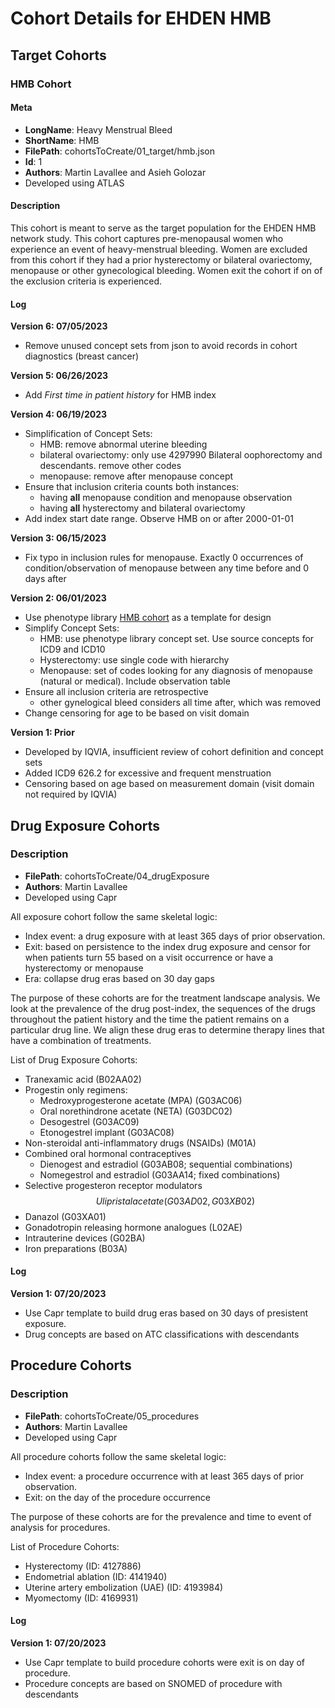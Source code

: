 # Cohort Details for EHDEN HMB

## Target Cohorts

### HMB Cohort

#### Meta

-   **LongName**: Heavy Menstrual Bleed
-   **ShortName**: HMB
-   **FilePath**: cohortsToCreate/01_target/hmb.json
-   **Id**: 1
-   **Authors**: Martin Lavallee and Asieh Golozar
-   Developed using ATLAS

#### Description

This cohort is meant to serve as the target population for the EHDEN HMB network study. This cohort captures pre-menopausal women who experience an event of heavy-menstrual bleeding. Women are excluded from this cohort if they had a prior hysterectomy or bilateral ovariectomy, menopause or other gynecological bleeding. Women exit the cohort if on of the exclusion criteria is experienced.

#### Log

**Version 6: 07/05/2023**

-   Remove unused concept sets from json to avoid records in cohort diagnostics (breast cancer)

**Version 5: 06/26/2023**

-   Add *First time in patient history* for HMB index

**Version 4: 06/19/2023**

-   Simplification of Concept Sets:
    -   HMB: remove abnormal uterine bleeding
    -   bilateral ovariectomy: only use 4297990 Bilateral oophorectomy and descendants. remove other codes
    -   menopause: remove after menopause concept
-   Ensure that inclusion criteria counts both instances:
    -   having **all** menopause condition and menopause observation
    -   having **all** hysterectomy and bilateral ovariectomy
-   Add index start date range. Observe HMB on or after 2000-01-01

**Version 3: 06/15/2023**

-   Fix typo in inclusion rules for menopause. Exactly 0 occurrences of condition/observation of menopause between any time before and 0 days after

**Version 2: 06/01/2023**

-   Use phenotype library [HMB cohort](https://github.com/OHDSI/PhenotypeLibrary/blob/main/inst/cohorts/300.json) as a template for design
-   Simplify Concept Sets:
    -   HMB: use phenotype library concept set. Use source concepts for ICD9 and ICD10
    -   Hysterectomy: use single code with hierarchy
    -   Menopause: set of codes looking for any diagnosis of menopause (natural or medical). Include observation table
-   Ensure all inclusion criteria are retrospective
    -   other gynelogical bleed considers all time after, which was removed
-   Change censoring for age to be based on visit domain

**Version 1: Prior**

-   Developed by IQVIA, insufficient review of cohort definition and concept sets
-   Added ICD9 626.2 for excessive and frequent menstruation
-   Censoring based on age based on measurement domain (visit domain not required by IQVIA)

## Drug Exposure Cohorts

### Description

-   **FilePath**: cohortsToCreate/04_drugExposure
-   **Authors**: Martin Lavallee
-   Developed using Capr

All exposure cohort follow the same skeletal logic:

-   Index event: a drug exposure with at least 365 days of prior observation.
-   Exit: based on persistence to the index drug exposure and censor for when patients turn 55 based on a visit occurrence or have a hysterectomy or menopause
-   Era: collapse drug eras based on 30 day gaps

The purpose of these cohorts are for the treatment landscape analysis. We look at the prevalence of the drug post-index, the sequences of the drugs throughout the patient history and the time the patient remains on a particular drug line. We align these drug eras to determine therapy lines that have a combination of treatments.

List of Drug Exposure Cohorts:

-   Tranexamic acid (B02AA02)
-   Progestin only regimens:
    -   Medroxyprogesterone acetate (MPA) (G03AC06)
    -   Oral norethindrone acetate (NETA) (G03DC02)
    -   Desogestrel (G03AC09)
    -   Etonogestrel implant (G03AC08)
-   Non-steroidal anti-inflammatory drugs (NSAIDs) (M01A)
-   Combined oral hormonal contraceptives
    -   Dienogest and estradiol (G03AB08; sequential combinations)
    -   Nomegestrol and estradiol (G03AA14; fixed combinations)
-   Selective progesteron receptor modulators $$Ulipristal acetate (G03AD02, G03XB02)$$
-   Danazol (G03XA01)
-   Gonadotropin releasing hormone analogues (L02AE)
-   Intrauterine devices (G02BA)
-   Iron preparations (B03A)

#### Log

**Version 1: 07/20/2023**

-   Use Capr template to build drug eras based on 30 days of presistent exposure.
-   Drug concepts are based on ATC classifications with descendants

## Procedure Cohorts

### Description

-   **FilePath**: cohortsToCreate/05_procedures
-   **Authors**: Martin Lavallee
-   Developed using Capr

All procedure cohorts follow the same skeletal logic:

-   Index event: a procedure occurrence with at least 365 days of prior observation.
-   Exit: on the day of the procedure occurrence

The purpose of these cohorts are for the prevalence and time to event of analysis for procedures.

List of Procedure Cohorts:

-   Hysterectomy (ID: 4127886)
-   Endometrial ablation (ID: 4141940)
-   Uterine artery embolization (UAE) (ID: 4193984)
-   Myomectomy (ID: 4169931)

#### Log

**Version 1: 07/20/2023**

-   Use Capr template to build procedure cohorts were exit is on day of procedure.
-   Procedure concepts are based on SNOMED of procedure with descendants
